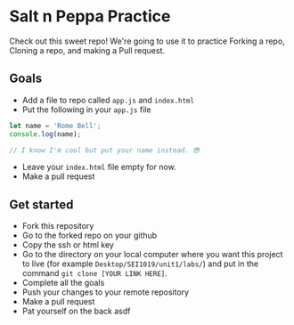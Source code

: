 # Salt n Peppa Practice

Check out this sweet repo! We're going to use it to practice Forking a repo, Cloning a repo, and making a Pull request.

## Goals

* Add a file to repo called `app.js` and `index.html`
* Put the following in your `app.js` file

```javascript
let name = 'Rome Bell';
console.log(name);

// I know I'm cool but put your name instead. 😎
```

* Leave your `index.html` file empty for now.
* Make a pull request

## Get started

* Fork this repository
* Go to the forked repo on your github
* Copy the ssh or html key
* Go to the directory on your local computer where you want this project to live (for example `Desktop/SEI1019/unit1/labs/`) and put in the command `git clone [YOUR LINK HERE]`.
* Complete all the goals
* Push your changes to your remote repository
* Make a pull request
* Pat yourself on the back
asdf
